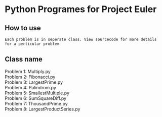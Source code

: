 # Python Programes for Project Euler

## How to use
``
 Each problem is in seperate class.
 View sourcecode for more details for a perticular problem
``
## Class name

Problem 1: Multiply.py <br/>
Problem 2: Fibonacci.py <br/>
Problem 3: LargestPrime.py <br/>
Problem 4: Palindrom.py <br/>
Problem 5: SmallestMultiple.py <br/>
Problem 6: SumSquareDiff.py <br/>
Problem 7: ThousandPrime.py <br/>
Problem 8: LargestProductSeries.py <br/>

